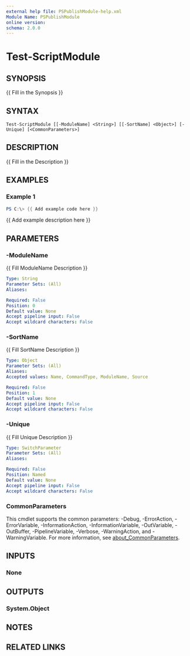 ```yaml
---
external help file: PSPublishModule-help.xml
Module Name: PSPublishModule
online version:
schema: 2.0.0
---
```


# Test-ScriptModule

## SYNOPSIS

{{ Fill in the Synopsis }}

## SYNTAX

```
Test-ScriptModule [[-ModuleName] <String>] [[-SortName] <Object>] [-Unique] [<CommonParameters>]
```

## DESCRIPTION

{{ Fill in the Description }}

## EXAMPLES

### Example 1

```powershell
PS C:\> {{ Add example code here }}
```

{{ Add example description here }}

## PARAMETERS

### -ModuleName

{{ Fill ModuleName Description }}

```yaml
Type: String
Parameter Sets: (All)
Aliases:

Required: False
Position: 0
Default value: None
Accept pipeline input: False
Accept wildcard characters: False
```

### -SortName

{{ Fill SortName Description }}

```yaml
Type: Object
Parameter Sets: (All)
Aliases:
Accepted values: Name, CommandType, ModuleName, Source

Required: False
Position: 1
Default value: None
Accept pipeline input: False
Accept wildcard characters: False
```

### -Unique

{{ Fill Unique Description }}

```yaml
Type: SwitchParameter
Parameter Sets: (All)
Aliases:

Required: False
Position: Named
Default value: None
Accept pipeline input: False
Accept wildcard characters: False
```

### CommonParameters
This cmdlet supports the common parameters: -Debug, -ErrorAction, -ErrorVariable, -InformationAction, -InformationVariable, -OutVariable, -OutBuffer, -PipelineVariable, -Verbose, -WarningAction, and -WarningVariable. For more information, see [about_CommonParameters](http://go.microsoft.com/fwlink/?LinkID=113216).

## INPUTS

### None

## OUTPUTS

### System.Object

## NOTES

## RELATED LINKS
